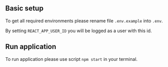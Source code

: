 ## Basic setup

To get all required environments please rename file `.env.example` into `.env`.

By setting `REACT_APP_USER_ID` you will be logged as a user with this id.
## Run application

To run application please use script `npm start` in your terminal.
